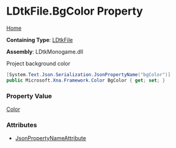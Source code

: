 # LDtkFile\.BgColor Property

[Home](../../../README.md)

**Containing Type**: [LDtkFile](../README.md)

**Assembly**: LDtkMonogame\.dll

  
 Project background color 

```csharp
[System.Text.Json.Serialization.JsonPropertyName("bgColor")]
public Microsoft.Xna.Framework.Color BgColor { get; set; }
```

### Property Value

[Color](https://docs.microsoft.com/en-us/dotnet/api/microsoft.xna.framework.color)

### Attributes

* [JsonPropertyNameAttribute](https://docs.microsoft.com/en-us/dotnet/api/system.text.json.serialization.jsonpropertynameattribute)

